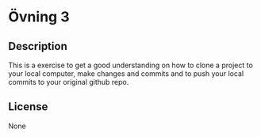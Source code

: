 # Övning 3

## Description

This is a exercise to get a good understanding on how to clone a project to your local computer, make changes and commits and to push your local commits to your original github repo.

## License
None
